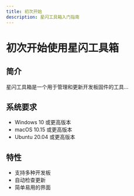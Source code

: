 ```yaml
---
title: 初次开始
description: 星闪工具箱入门指南
---
```


# 初次开始使用星闪工具箱

## 简介

星闪工具箱是一个用于管理和更新开发板固件的工具...

## 系统要求

- Windows 10 或更高版本
- macOS 10.15 或更高版本
- Ubuntu 20.04 或更高版本

## 特性

- 支持多种开发板
- 自动检查更新
- 简单易用的界面
